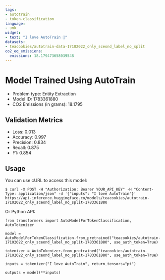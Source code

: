 ```yaml
---
tags:
- autotrain
- token-classification
language:
- unk
widget:
- text: "I love AutoTrain 🤗"
datasets:
- teacookies/autotrain-data-17102022_only_sceond_label_no_split
co2_eq_emissions:
  emissions: 18.179473658039548
---
```


# Model Trained Using AutoTrain

- Problem type: Entity Extraction
- Model ID: 1783361880
- CO2 Emissions (in grams): 18.1795

## Validation Metrics

- Loss: 0.013
- Accuracy: 0.997
- Precision: 0.834
- Recall: 0.875
- F1: 0.854

## Usage

You can use cURL to access this model:

```
$ curl -X POST -H "Authorization: Bearer YOUR_API_KEY" -H "Content-Type: application/json" -d '{"inputs": "I love AutoTrain"}' https://api-inference.huggingface.co/models/teacookies/autotrain-17102022_only_sceond_label_no_split-1783361880
```

Or Python API:

```
from transformers import AutoModelForTokenClassification, AutoTokenizer

model = AutoModelForTokenClassification.from_pretrained("teacookies/autotrain-17102022_only_sceond_label_no_split-1783361880", use_auth_token=True)

tokenizer = AutoTokenizer.from_pretrained("teacookies/autotrain-17102022_only_sceond_label_no_split-1783361880", use_auth_token=True)

inputs = tokenizer("I love AutoTrain", return_tensors="pt")

outputs = model(**inputs)
```
